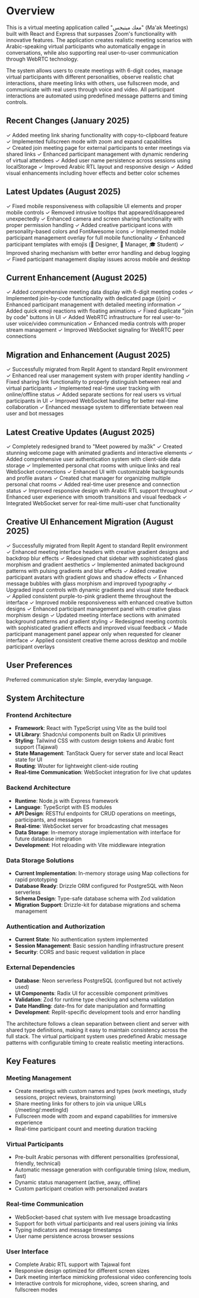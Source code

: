 # Overview

This is a virtual meeting application called "معك ميتيجس" (Ma'ak Meetings) built with React and Express that surpasses Zoom's functionality with innovative features. The application creates realistic meeting scenarios with Arabic-speaking virtual participants who automatically engage in conversations, while also supporting real user-to-user communication through WebRTC technology.

The system allows users to create meetings with 6-digit codes, manage virtual participants with different personalities, observe realistic chat interactions, share meeting links with others, use fullscreen mode, and communicate with real users through voice and video. All participant interactions are automated using predefined message patterns and timing controls.

## Recent Changes (January 2025)

✓ Added meeting link sharing functionality with copy-to-clipboard feature
✓ Implemented fullscreen mode with zoom and expand capabilities  
✓ Created join meeting page for external participants to enter meetings via shared links
✓ Enhanced participant management with dynamic rendering of virtual attendees
✓ Added user name persistence across sessions using localStorage
✓ Improved Arabic RTL layout and responsive design
✓ Added visual enhancements including hover effects and better color schemes

## Latest Updates (August 2025)

✓ Fixed mobile responsiveness with collapsible UI elements and proper mobile controls
✓ Removed intrusive tooltips that appeared/disappeared unexpectedly
✓ Enhanced camera and screen sharing functionality with proper permission handling
✓ Added creative participant icons with personality-based colors and FontAwesome icons
✓ Implemented mobile participant management overlay for full mobile functionality
✓ Enhanced participant templates with emojis (🎨 Designer, 👔 Manager, 🎓 Student)
✓ Improved sharing mechanism with better error handling and debug logging
✓ Fixed participant management display issues across mobile and desktop

## Current Enhancement (August 2025)

✓ Added comprehensive meeting data display with 6-digit meeting codes
✓ Implemented join-by-code functionality with dedicated page (/join)
✓ Enhanced participant management with detailed meeting information
✓ Added quick emoji reactions with floating animations
✓ Fixed duplicate "join by code" buttons in UI
✓ Added WebRTC infrastructure for real user-to-user voice/video communication
✓ Enhanced media controls with proper stream management
✓ Improved WebSocket signaling for WebRTC peer connections

## Migration and Enhancement (August 2025)

✓ Successfully migrated from Replit Agent to standard Replit environment
✓ Enhanced real user management system with proper identity handling
✓ Fixed sharing link functionality to properly distinguish between real and virtual participants
✓ Implemented real-time user tracking with online/offline status
✓ Added separate sections for real users vs virtual participants in UI
✓ Improved WebSocket handling for better real-time collaboration
✓ Enhanced message system to differentiate between real user and bot messages

## Latest Creative Updates (August 2025)

✓ Completely redesigned brand to "Meet powered by ma3k" 
✓ Created stunning welcome page with animated gradients and interactive elements
✓ Added comprehensive user authentication system with client-side data storage
✓ Implemented personal chat rooms with unique links and real WebSocket connections
✓ Enhanced UI with customizable backgrounds and profile avatars
✓ Created chat manager for organizing multiple personal chat rooms
✓ Added real-time user presence and connection status
✓ Improved responsive design with Arabic RTL support throughout
✓ Enhanced user experience with smooth transitions and visual feedback
✓ Integrated WebSocket server for real-time multi-user chat functionality

## Creative UI Enhancement Migration (August 2025)

✓ Successfully migrated from Replit Agent to standard Replit environment
✓ Enhanced meeting interface headers with creative gradient designs and backdrop blur effects
✓ Redesigned chat sidebar with sophisticated glass morphism and gradient aesthetics
✓ Implemented animated background patterns with pulsing gradients and blur effects
✓ Added creative participant avatars with gradient glows and shadow effects
✓ Enhanced message bubbles with glass morphism and improved typography
✓ Upgraded input controls with dynamic gradients and visual state feedback
✓ Applied consistent purple-to-pink gradient theme throughout the interface
✓ Improved mobile responsiveness with enhanced creative button designs
✓ Enhanced participant management panel with creative glass morphism design
✓ Updated meeting interface sections with animated background patterns and gradient styling
✓ Redesigned meeting controls with sophisticated gradient effects and improved visual feedback
✓ Made participant management panel appear only when requested for cleaner interface
✓ Applied consistent creative theme across desktop and mobile participant overlays

## User Preferences

Preferred communication style: Simple, everyday language.

## System Architecture

### Frontend Architecture
- **Framework**: React with TypeScript using Vite as the build tool
- **UI Library**: Shadcn/ui components built on Radix UI primitives
- **Styling**: Tailwind CSS with custom design tokens and Arabic font support (Tajawal)
- **State Management**: TanStack Query for server state and local React state for UI
- **Routing**: Wouter for lightweight client-side routing
- **Real-time Communication**: WebSocket integration for live chat updates

### Backend Architecture
- **Runtime**: Node.js with Express framework
- **Language**: TypeScript with ES modules
- **API Design**: RESTful endpoints for CRUD operations on meetings, participants, and messages
- **Real-time**: WebSocket server for broadcasting chat messages
- **Data Storage**: In-memory storage implementation with interface for future database integration
- **Development**: Hot reloading with Vite middleware integration

### Data Storage Solutions
- **Current Implementation**: In-memory storage using Map collections for rapid prototyping
- **Database Ready**: Drizzle ORM configured for PostgreSQL with Neon serverless
- **Schema Design**: Type-safe database schema with Zod validation
- **Migration Support**: Drizzle-kit for database migrations and schema management

### Authentication and Authorization
- **Current State**: No authentication system implemented
- **Session Management**: Basic session handling infrastructure present
- **Security**: CORS and basic request validation in place

### External Dependencies
- **Database**: Neon serverless PostgreSQL (configured but not actively used)
- **UI Components**: Radix UI for accessible component primitives
- **Validation**: Zod for runtime type checking and schema validation
- **Date Handling**: date-fns for date manipulation and formatting
- **Development**: Replit-specific development tools and error handling

The architecture follows a clean separation between client and server with shared type definitions, making it easy to maintain consistency across the full stack. The virtual participant system uses predefined Arabic message patterns with configurable timing to create realistic meeting interactions.

## Key Features

### Meeting Management
- Create meetings with custom names and types (work meetings, study sessions, project reviews, brainstorming)
- Share meeting links for others to join via unique URLs (/meeting/:meetingId)
- Fullscreen mode with zoom and expand capabilities for immersive experience
- Real-time participant count and meeting duration tracking

### Virtual Participants
- Pre-built Arabic personas with different personalities (professional, friendly, technical)
- Automatic message generation with configurable timing (slow, medium, fast)
- Dynamic status management (active, away, offline)
- Custom participant creation with personalized avatars

### Real-time Communication
- WebSocket-based chat system with live message broadcasting
- Support for both virtual participants and real users joining via links
- Typing indicators and message timestamps
- User name persistence across browser sessions

### User Interface
- Complete Arabic RTL support with Tajawal font
- Responsive design optimized for different screen sizes
- Dark meeting interface mimicking professional video conferencing tools
- Interactive controls for microphone, video, screen sharing, and fullscreen modes